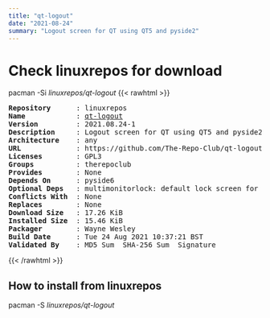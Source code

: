 ```yaml
---
title: "qt-logout"
date: "2021-08-24"
summary: "Logout screen for QT using QT5 and pyside2"
---
```


# Check linuxrepos for download

pacman -Si *linuxrepos/qt-logout*
{{< rawhtml >}}
<pre class="highlight">
<b>Repository</b>      : linuxrepos
<b>Name</b>            : <a href="../../static/x86_64/qt-logout-2021.08.24-1-any.pkg.tar.zst">qt-logout</a>
<b>Version</b>         : 2021.08.24-1
<b>Description</b>     : Logout screen for QT using QT5 and pyside2
<b>Architecture</b>    : any
<b>URL</b>             : https://github.com/The-Repo-Club/qt-logout
<b>Licenses</b>        : GPL3
<b>Groups</b>          : therepoclub
<b>Provides</b>        : None
<b>Depends On</b>      : pyside6
<b>Optional Deps</b>   : multimonitorlock: default lock screen for qt-logout
<b>Conflicts With</b>  : None
<b>Replaces</b>        : None
<b>Download Size</b>   : 17.26 KiB
<b>Installed Size</b>  : 15.46 KiB
<b>Packager</b>        : Wayne Wesley <wayne6324@gmail.com>
<b>Build Date</b>      : Tue 24 Aug 2021 10:37:21 BST
<b>Validated By</b>    : MD5 Sum  SHA-256 Sum  Signature
</pre>
{{< /rawhtml >}}
## How to install from linuxrepos

pacman -S *linuxrepos/qt-logout*
